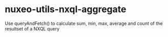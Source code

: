 nuxeo-utils-nxql-aggregate
==========================

Use queryAndFetch() to calculate sum, min, max, average and count of the resultset of a NXQL query

